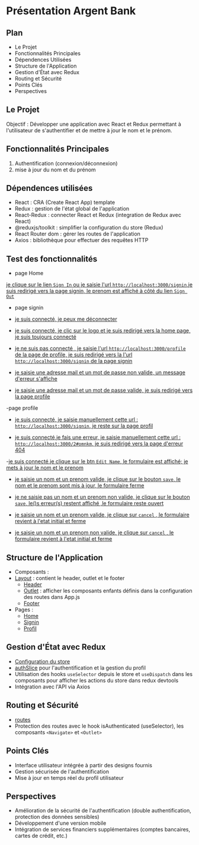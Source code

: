 # Présentation Argent Bank

## Plan

- Le Projet
- Fonctionnalités Principales
- Dépendences Utilisées
- Structure de l'Application
- Gestion d'État avec Redux
- Routing et Sécurité
- Points Clés
- Perspectives

## Le Projet

Objectif : Développer une application avec React et Redux permettant à l'utilisateur de s'authentifier et de mettre à jour  le nom et le prénom.

## Fonctionnalités Principales

1. Authentification (connexion/déconnexion)
2. mise à jour du nom et du prénom

## Dépendences utilisées

- React : CRA (Create React App) template
- Redux : gestion de l'état global de l'application
- React-Redux : connecter React et Redux (integration de Redux avec React)
- @reduxjs/toolkit : simplifier la configuration du store (Redux)
- React Router dom : gérer les routes de l'application
- Axios : bibliothèque pour effectuer des requêtes HTTP

## Test des fonctionnalités

- page Home
  
[je clique sur le lien `Sign In` ou je saisie l'url `http://localhost:3000/signin`,je suis redirigé vers la page signin, le prenom est affiché à côté du lien `Sign Out`](http://localhost:3000/)

- page signin
  
- [je suis connecté, je peux me déconnecter](http://localhost:3000/)

- [je suis connecté, je clic sur le logo et je suis redirigé vers la home page, je suis toujours connecté](http://localhost:3000/)

- [je ne suis pas connecté , je saisie l'url `http://localhost:3000/profile`  de la page de profile, je suis redirigé vers la l'url `http://localhost:3000/signin` de la page signin](http://localhost:3000/)

- [je saisie une adresse mail et un mot de passe non valide, un message d'erreur s'affiche](http://localhost:3000/)
  
- [je saisie une adresse mail et un mot de passe  valide, je suis redirigé vers la page profile](http://localhost:3000/)

-page profile

- [je suis connecté, je saisie manuellement cette url : `http://localhost:3000/signin`, je reste sur la page profil](http://localhost:3000/profile)

- [je suis connecté,je fais une erreur, je saisie manuellement cette url : `http://localhost:3000/2#omnkm`, je suis redirigé vers la page d'erreur 404](http://localhost:3000/)

-[je suis connecté,je clique sur le btn `Edit Name`, le formulaire est affiché; je mets à jour le nom et le prenom](http://localhost:3000/)

- [je saisie un nom et un prenom valide, je  clique sur le bouton `save`, le nom et le prenom sont mis à jour, le formulaire ferme](http://localhost:3000/)
  
- [je ne saisie pas un nom et un prenom non valide, je clique sur le bouton `save`, le()s erreur(s) restent affiché ,le formulaire reste ouvert](http://localhost:3000/)

- [je saisie un nom et un prenom valide, je clique sur `cancel` , le formulaire revient à l'etat initial et ferme](http://localhost:3000/)

- [je saisie un nom et un prenom  non valide, je clique sur `cancel` , le formulaire revient à l'etat initial et ferme](http://localhost:3000/)
  
## Structure de l'Application

- Composants :
- [Layout](../frontend/src/components/Layout/Layout.jsx) : contient le header, outlet et le footer
  - [Header](../frontend/src/components/Header/Header.jsx)
  - [Outlet](../frontend/src/components/Layout/Layout.jsx) : afficher les composants enfants définis dans la configuration des routes dans App.js
  - [Footer](../frontend/src/components/Footer/Footer.jsx)
- Pages :
  - [Home](../frontend/src/pages/Home/Home.jsx)
  - [Signin](../frontend/src/pages/SignIn/SignIn.jsx)
  - [Profil](../frontend/src/pages/Profile/Profile.jsx)

## Gestion d'État avec Redux

- [Configuration du store](../frontend/src/store/store.js)
- [authSlice](../frontend/src/store/authSlice.js) pour l'authentification et la gestion du profil
- Utilisation des hooks `useSelector` depuis le store et `useDispatch` dans les composants pour afficher les actions du store dans redux devtools
- Intégration avec l'API via Axios

## Routing et Sécurité

- [routes](../frontend/src/App.js)
- Protection des routes avec le hook isAuthenticated (useSelector), les composants `<Navigate>` et `<Outlet>`

## Points Clés

- Interface utilisateur intégrée à partir des designs fournis
- Gestion sécurisée de l'authentification
- Mise à jour en temps réel du profil utilisateur

## Perspectives

- Amélioration de la sécurité de l'authentification (double authentification, protection des données sensibles)
- Développement d'une version mobile
- Intégration de services financiers supplémentaires (comptes bancaires, cartes de crédit, etc.)
